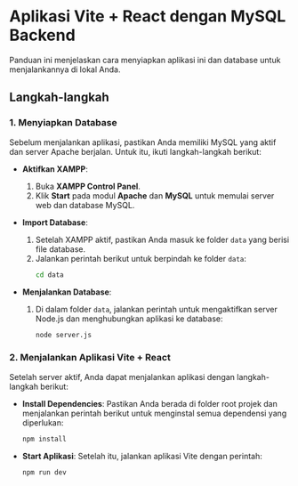 # Aplikasi Vite + React dengan MySQL Backend

Panduan ini menjelaskan cara menyiapkan aplikasi ini dan database untuk menjalankannya di lokal Anda.

## Langkah-langkah

### 1. Menyiapkan Database
Sebelum menjalankan aplikasi, pastikan Anda memiliki MySQL yang aktif dan server Apache berjalan. Untuk itu, ikuti langkah-langkah berikut:

- **Aktifkan XAMPP**:
  1. Buka **XAMPP Control Panel**.
  2. Klik **Start** pada modul **Apache** dan **MySQL** untuk memulai server web dan database MySQL.

- **Import Database**:
  1. Setelah XAMPP aktif, pastikan Anda masuk ke folder `data` yang berisi file database.
  2. Jalankan perintah berikut untuk berpindah ke folder `data`:
     ```bash
     cd data
     ```

- **Menjalankan Database**:
  1. Di dalam folder `data`, jalankan perintah untuk mengaktifkan server Node.js dan menghubungkan aplikasi ke database:
     ```bash
     node server.js
     ```

### 2. Menjalankan Aplikasi Vite + React

Setelah server aktif, Anda dapat menjalankan aplikasi dengan langkah-langkah berikut:

- **Install Dependencies**:
  Pastikan Anda berada di folder root projek dan menjalankan perintah berikut untuk menginstal semua dependensi yang diperlukan:
  ```bash
  npm install

- **Start Aplikasi**:
  Setelah itu, jalankan aplikasi Vite dengan perintah:
  ```bash
  npm run dev
